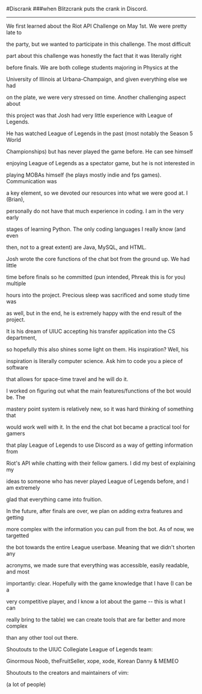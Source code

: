 #Discrank 
###when Blitzcrank puts the crank in Discord.

------------------------------------

We first learned about the Riot API Challenge on May 1st. We were pretty late to

the party, but we wanted to participate in this challenge. The most difficult 

part about this challenge was honestly the fact that it was literally right 

before finals. We are both college students majoring in Physics at the 

University of Illinois at Urbana-Champaign, and given everything else we had 

on the plate, we were very stressed on time. Another challenging aspect about

this project was that Josh had very little experience with League of Legends. 

He has watched League of Legends in the past (most notably the Season 5 World

Championships) but has never played the game before. He can see himself 

enjoying League of Legends as a spectator game, but he is not interested in

playing MOBAs himself (he plays mostly indie and fps games). Communication was

a key element, so we devoted our resources into what we were good at. I (Brian),

personally do not have that much experience in coding. I am in the very early 

stages of learning Python. The only coding languages I really know (and even 

then, not to a great extent) are Java, MySQL, and HTML. 





Josh wrote the core functions of the chat bot from the ground up. We had little 

time before finals so he committed (pun intended, Phreak this is for you) multiple

hours into the project. Precious sleep was sacrificed and some study time was 

as well, but in the end, he is extremely happy with the end result of the project.

It is his dream of UIUC accepting his transfer application into the CS department,

so hopefully this also shines some light on them. His inspiration? Well, his 

inspiration is literally computer science. Ask him to code you a piece of software

that allows for space-time travel and he will do it. 




I worked on figuring out what the main features/functions of the bot would be. The

mastery point system is relatively new, so it was hard thinking of something that

would work well with it. In the end the chat bot became a practical tool for gamers

that play League of Legends to use Discord as a way of getting information from 

Riot's API while chatting with their fellow gamers. I did my best of explaining my 

ideas to someone who has never played League of Legends before, and I am extremely

glad that everything came into fruition. 





In the future, after finals are over, we plan on adding extra features and getting 

more complex with the information you can pull from the bot. As of now, we targetted 

the bot towards the entire League userbase. Meaning that we didn't shorten any 

acronyms, we made sure that everything was accessible, easily readable, and most 

importantly: clear. Hopefully with the game knowledge that I have (I can be a 

very competitive player, and I know a lot about the game -- this is what I can 

really bring to the table) we can create tools that are far better and more complex 

than any other tool out there.








Shoutouts to the UIUC Collegiate League of Legends team:

Ginormous Noob, theFruitSeller, xope, xode, Korean Danny & MEMEO

Shoutouts to the creators and maintainers of vim:

(a lot of people)
